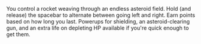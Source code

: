 You control a rocket weaving through an endless asteroid field. Hold (and release) the spacebar to alternate between going left and right. Earn points based on how long you last. Powerups for shielding, an asteroid-clearing gun, and an extra life on depleting HP available if you're quick enough to get them.